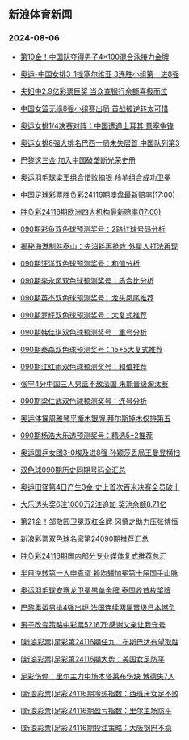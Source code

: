 ## 新浪体育新闻 
### 2024-08-06

+ [第19金！中国队夺得男子4×100混合泳接力金牌](https://sports.sina.com.cn/others/swim/2024-08-05/doc-inchpwen6010087.shtml)

+ [奥运-中国女排3-1挫塞尔维亚 3连胜小组第一进8强](https://sports.sina.com.cn/others/volleyball/2024-08-05/doc-inchpfhu6342393.shtml)

+ [夫妇中2.9亿彩票巨奖 当众查银行余额喜极而泣](https://sports.sina.com.cn/l/2024-08-05/doc-inchpwek9245844.shtml)

+ [中国女篮无缘8强小组赛出局 首战被逆转太可惜](https://sports.sina.com.cn/basketball/cba/2024-08-05/doc-inchprwn9353177.shtml)

+ [奥运女排1/4决赛对阵：中国遭遇土耳其 意塞争锋](https://sports.sina.com.cn/others/volleyball/2024-08-05/doc-inchpwen6021216.shtml)

+ [奥运女排8强大排名巴西一局未失居首 中国队列第3](https://sports.sina.com.cn/others/volleyball/2024-08-05/doc-inchpweq1281672.shtml)

+ [巴黎这三金 加入中国破垄断光荣史册](https://sports.sina.com.cn/g/pl/2024-08-05/doc-inchqhue9079322.shtml)

+ [奥运羽毛球梁王组合惜败摘银 羚羊组合成功卫冕](https://sports.sina.com.cn/others/badmin/2024-08-04/doc-inchpfhs9550484.shtml)

+ [中国足球彩票胜负彩24116期澳盘最新赔率(17:00)](https://sports.sina.com.cn/l/2024-08-05/doc-inchqanh9139346.shtml)

+ [胜负彩24116期欧洲四大机构最新赔率(17:00)](https://sports.sina.com.cn/l/2024-08-05/doc-inchqank5916894.shtml)

+ [090期彩鱼双色球预测奖号：2路红球号码分析](https://sports.sina.com.cn/l/2024-08-05/doc-inchqtiy8898376.shtml)

+ [揭秘海港制胜泰山：先消耗再抢攻 外星人打法再现](https://sports.sina.com.cn/china/2024-08-05/doc-inchqtke0985764.shtml)

+ [090期汪洋双色球预测奖号：和值分析](https://sports.sina.com.cn/l/2024-08-05/doc-inchqtiy8885567.shtml)

+ [090期李永风双色球预测奖号：质合比分析](https://sports.sina.com.cn/l/2024-08-05/doc-inchqtiy8898874.shtml)

+ [090期英杰双色球预测奖号：龙头凤尾推荐](https://sports.sina.com.cn/l/2024-08-05/doc-inchqtke0973675.shtml)

+ [090期罗辉双色球预测奖号：大复式推荐](https://sports.sina.com.cn/l/2024-08-05/doc-inchqpaa9014594.shtml)

+ [090期韩佳琪双色球预测奖号：重号分析](https://sports.sina.com.cn/l/2024-08-05/doc-inchqtiy8885261.shtml)

+ [090期秦森双色球预测奖号：15+5大复式推荐](https://sports.sina.com.cn/l/2024-08-05/doc-inchqtke0972629.shtml)

+ [090期江红雨双色球预测奖号：和值推荐](https://sports.sina.com.cn/l/2024-08-05/doc-inchqpai7867248.shtml)

+ [张宁4分中国三人男篮不敌法国 未能晋级淘汰赛](https://sports.sina.com.cn/basketball/cba/2024-08-04/doc-inchpfhu6327764.shtml)

+ [090期梁仁武双色球预测奖号：连号分析](https://sports.sina.com.cn/l/2024-08-05/doc-inchqtka5674969.shtml)

+ [奥运体操周雅琴平衡木银牌 拜尔斯掉木仅排第五](https://sports.sina.com.cn/others/ticao/2024-08-05/doc-inchqxsa0914759.shtml)

+ [090期杨浩大乐透预测奖号：精选5+2推荐](https://sports.sina.com.cn/l/2024-08-05/doc-inchqank5948767.shtml)

+ [奥运国乒女团3-0埃及进8强 孙颖莎丢局王曼昱横扫](https://sports.sina.com.cn/others/pingpang/2024-08-05/doc-inchrkfx7479580.shtml)

+ [双色球090期历史同期号码全汇总](https://sports.sina.com.cn/l/2024-08-05/doc-inchqpae5790464.shtml)

+ [奥运田径第4日产生3金 史上首次百米决赛全员破十](https://sports.sina.com.cn/others/athletics/2024-08-05/doc-inchpweq1275739.shtml)

+ [大乐透头奖6注1000万2注追加 奖池余额8.71亿](https://sports.sina.com.cn/l/2024-08-05/doc-inchrcxu8770293.shtml)

+ [第21金！邹敬园卫冕双杠金牌 冈慎之助力压张博恒](https://sports.sina.com.cn/others/ticao/2024-08-05/doc-inchqxsc7673822.shtml)

+ [新浪彩票双色球名家第24090期推荐汇总](https://sports.sina.com.cn/l/2024-08-05/doc-inchqtiy8893582.shtml)

+ [胜负彩24116期国内部分专业媒体复式推荐总汇](https://sports.sina.com.cn/l/2024-08-05/doc-inchqpaa8985449.shtml)

+ [半目逆转第一人申真谞 赖均辅加冕第十届国手山脉](https://sports.sina.com.cn/go/2024-08-05/doc-inchqhuh5848174.shtml)

+ [奥运羽毛球安赛龙卫冕男单金牌 泰国收首枚奖牌](https://sports.sina.com.cn/others/badmin/2024-08-05/doc-inchrkfw0710956.shtml)

+ [巴黎奥运男排4强出炉 法国连续两届晋级日本憾负](https://sports.sina.com.cn/others/volleyball/2024-08-06/doc-inchsfmh8234132.shtml)

+ [男子改变策略中彩票5216万:感谢父亲让我守号](https://sports.sina.com.cn/l/2024-08-06/doc-inchsfmh8235316.shtml)

+ [[新浪彩票]足彩第24116期任九：布斯巴达有望取胜](https://sports.sina.com.cn/l/2024-08-06/doc-inchsfmk5013483.shtml)

+ [[新浪彩票]足彩第24116期大势：美国女足防平](https://sports.sina.com.cn/l/2024-08-06/doc-inchsfmh8235954.shtml)

+ [足彩伤停：里尔主力中场本塔莱布伤缺 博德失7人](https://sports.sina.com.cn/l/2024-08-05/doc-inchqpaa9007293.shtml)

+ [[新浪彩票]足彩24116期冷热指数：西班牙女足不败](https://sports.sina.com.cn/l/2024-08-06/doc-inchsfmk5014506.shtml)

+ [[新浪彩票]足彩24116期盈亏指数：里尔主场防平](https://sports.sina.com.cn/l/2024-08-06/doc-inchsfmn0270678.shtml)

+ [[新浪彩票]足彩24116期投注策略：大阪钢巴不稳](https://sports.sina.com.cn/l/2024-08-06/doc-inchsfmh8236507.shtml)

